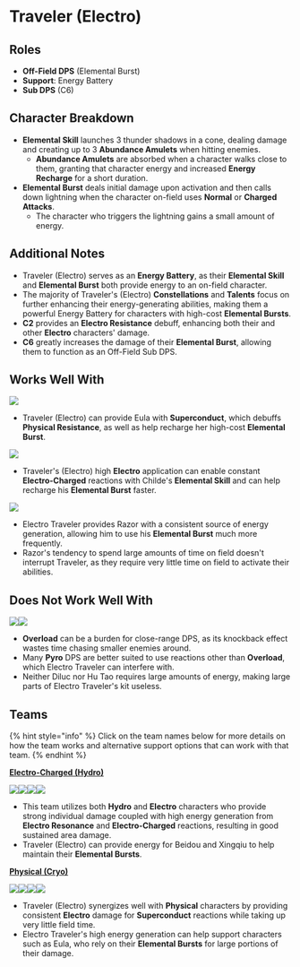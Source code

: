 # Traveler (Electro)

## Roles

* **Off-Field DPS** (Elemental Burst)
* **Support**: Energy Battery
* **Sub DPS** (C6)

## Character Breakdown

* **Elemental Skill** launches 3 thunder shadows in a cone, dealing damage and creating up to 3 **Abundance Amulets** when hitting enemies.
  * **Abundance Amulets** are absorbed when a character walks close to them, granting that character energy and increased **Energy Recharge** for a short duration.
* **Elemental Burst** deals initial damage upon activation and then calls down lightning when the character on-field uses **Normal** or **Charged Attacks**.
  * The character who triggers the lightning gains a small amount of energy.

## Additional Notes

* Traveler (Electro) serves as an **Energy Battery**, as their **Elemental Skill** and **Elemental Burst** both provide energy to an on-field character.
* The majority of Traveler's (Electro) **Constellations** and **Talents** focus on further enhancing their energy-generating abilities, making them a powerful Energy Battery for characters with high-cost **Elemental Bursts**.
* **C2** provides an **Electro Resistance** debuff, enhancing both their and other **Electro** characters' damage.
* **C6** greatly increases the damage of their **Elemental Burst**, allowing them to function as an Off-Field Sub DPS.

## Works Well With

![](../../.gitbook/assets/UI\_AvatarIcon\_Eula.png)

* Traveler (Electro) can provide Eula with **Superconduct**, which debuffs **Physical Resistance**, as well as help recharge her high-cost **Elemental Burst**.

![](../../.gitbook/assets/ui\_avataricon\_tartaglia.png)

* Traveler's (Electro) high **Electro** application can enable constant **Electro-Charged** reactions with Childe's **Elemental Skill** and can help recharge his **Elemental Burst** faster.

![](../../.gitbook/assets/UI\_AvatarIcon\_Razor.png)

* Electro Traveler provides Razor with a consistent source of energy generation, allowing him to use his **Elemental Burst** much more frequently.
* Razor's tendency to spend large amounts of time on field doesn't interrupt Traveler, as they require very little time on field to activate their abilities.

## Does Not Work Well With

![](../../.gitbook/assets/UI\_AvatarIcon\_Hutao.png)![](../../.gitbook/assets/UI\_AvatarIcon\_Diluc.png)

* **Overload** can be a burden for close-range DPS, as its knockback effect wastes time chasing smaller enemies around.
* Many **Pyro** DPS are better suited to use reactions other than **Overload**, which Electro Traveler can interfere with.
* Neither Diluc nor Hu Tao requires large amounts of energy, making large parts of Electro Traveler's kit useless.

## Teams

{% hint style="info" %}
Click on the team names below for more details on how the team works and alternative support options that can work with that team.
{% endhint %}

****[**Electro-Charged (Hydro)**](../../teams/electro-charged-hydro.md)****

![](../../.gitbook/assets/ui\_avataricon\_tartaglia.png)![](../../.gitbook/assets/UI\_AvatarIcon\_Beidou.png)![](../../.gitbook/assets/ui\_avataricon\_aether\_electro.png)![](../../.gitbook/assets/UI\_AvatarIcon\_Xingqiu.png)

* This team utilizes both **Hydro** and **Electro** characters who provide strong individual damage coupled with high energy generation from **Electro Resonance** and **Electro-Charged** reactions, resulting in good sustained area damage.
* Traveler (Electro) can provide energy for Beidou and Xingqiu to help maintain their **Elemental Bursts**.

****[**Physical (Cryo)**](../../teams/physical.md)****

![](../../.gitbook/assets/UI\_AvatarIcon\_Eula.png)![](../../.gitbook/assets/ui\_avataricon\_aether\_electro.png)![](../../.gitbook/assets/UI\_AvatarIcon\_Zhongli.png)![](../../.gitbook/assets/UI\_AvatarIcon\_Diona.png)

* Traveler (Electro) synergizes well with **Physical** characters by providing consistent **Electro** damage for **Superconduct** reactions while taking up very little field time.
* Electro Traveler's high energy generation can help support characters such as Eula, who rely on their **Elemental Bursts** for large portions of their damage.
